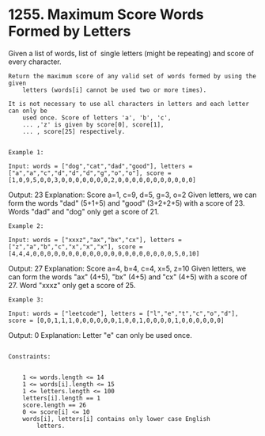 # 1255. Maximum Score Words Formed by Letters

Given a list of words, list of  single letters (might be
        repeating) and score of every character.

    Return the maximum score of any valid set of words formed by using the given
        letters (words[i] cannot be used two or more times).

    It is not necessary to use all characters in letters and each letter can only be
        used once. Score of letters 'a', 'b', 'c',
        ... ,'z' is given by score[0], score[1],
        ... , score[25] respectively.

     
    Example 1:

    Input: words = ["dog","cat","dad","good"], letters = ["a","a","c","d","d","d","g","o","o"], score = [1,0,9,5,0,0,3,0,0,0,0,0,0,0,2,0,0,0,0,0,0,0,0,0,0,0]
Output: 23
Explanation:
Score  a=1, c=9, d=5, g=3, o=2
Given letters, we can form the words "dad" (5+1+5) and "good" (3+2+2+5) with a score of 23.
Words "dad" and "dog" only get a score of 21.

    Example 2:

    Input: words = ["xxxz","ax","bx","cx"], letters = ["z","a","b","c","x","x","x"], score = [4,4,4,0,0,0,0,0,0,0,0,0,0,0,0,0,0,0,0,0,0,0,0,5,0,10]
Output: 27
Explanation:
Score  a=4, b=4, c=4, x=5, z=10
Given letters, we can form the words "ax" (4+5), "bx" (4+5) and "cx" (4+5) with a score of 27.
Word "xxxz" only get a score of 25.

    Example 3:

    Input: words = ["leetcode"], letters = ["l","e","t","c","o","d"], score = [0,0,1,1,1,0,0,0,0,0,0,1,0,0,1,0,0,0,0,1,0,0,0,0,0,0]
Output: 0
Explanation:
Letter "e" can only be used once.

     
    Constraints:

    
        1 <= words.length <= 14
        1 <= words[i].length <= 15
        1 <= letters.length <= 100
        letters[i].length == 1
        score.length == 26
        0 <= score[i] <= 10
        words[i], letters[i] contains only lower case English
            letters.